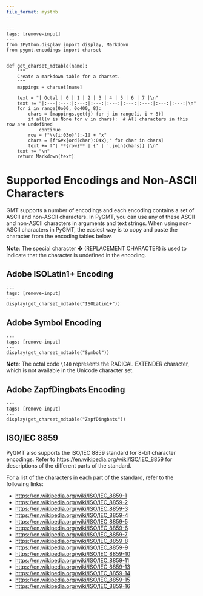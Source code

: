 ```yaml
---
file_format: mystnb
---
```


```{code-cell}
---
tags: [remove-input]
---
from IPython.display import display, Markdown
from pygmt.encodings import charset


def get_charset_mdtable(name):
    """
    Create a markdown table for a charset.
    """
    mappings = charset[name]

    text = "| Octal | 0 | 1 | 2 | 3 | 4 | 5 | 6 | 7 |\n"
    text += "|:---|:---:|:---:|:---:|:---:|:---:|:---:|:---:|:---:|\n"
    for i in range(0o00, 0o400, 8):
        chars = [mappings.get(j) for j in range(i, i + 8)]
        if all(v is None for v in chars):  # All characters in this row are undefined
            continue
        row = f"\\{i:03o}"[:-1] + "x"
        chars = [f"&#x{ord(char):04x};" for char in chars]
        text += f"| **{row}** | {' | '.join(chars)} |\n"
    text += "\n"
    return Markdown(text)
```

# Supported Encodings and Non-ASCII Characters

GMT supports a number of encodings and each encoding contains a set of ASCII and
non-ASCII characters. In PyGMT, you can use any of these ASCII and non-ASCII characters
in arguments and text strings. When using non-ASCII characters in PyGMT, the easiest way
is to copy and paste the character from the encoding tables below.

**Note**: The special character &#xfffd; (REPLACEMENT CHARACTER) is used to indicate
that the character is undefined in the encoding.

## Adobe ISOLatin1+ Encoding

```{code-cell}
---
tags: [remove-input]
---
display(get_charset_mdtable("ISOLatin1+"))
```

## Adobe Symbol Encoding

```{code-cell}
---
tags: [remove-input]
---
display(get_charset_mdtable("Symbol"))
```

**Note**: The octal code `\140` represents the RADICAL EXTENDER character, which is not
available in the Unicode character set.

## Adobe ZapfDingbats Encoding

```{code-cell}
---
tags: [remove-input]
---
display(get_charset_mdtable("ZapfDingbats"))
```

## ISO/IEC 8859

PyGMT also supports the ISO/IEC 8859 standard for 8-bit character encodings. Refer to
<https://en.wikipedia.org/wiki/ISO/IEC_8859> for descriptions of the different parts of
the standard.

For a list of the characters in each part of the standard, refer to the following links:

- <https://en.wikipedia.org/wiki/ISO/IEC_8859-1>
- <https://en.wikipedia.org/wiki/ISO/IEC_8859-2>
- <https://en.wikipedia.org/wiki/ISO/IEC_8859-3>
- <https://en.wikipedia.org/wiki/ISO/IEC_8859-4>
- <https://en.wikipedia.org/wiki/ISO/IEC_8859-5>
- <https://en.wikipedia.org/wiki/ISO/IEC_8859-6>
- <https://en.wikipedia.org/wiki/ISO/IEC_8859-7>
- <https://en.wikipedia.org/wiki/ISO/IEC_8859-8>
- <https://en.wikipedia.org/wiki/ISO/IEC_8859-9>
- <https://en.wikipedia.org/wiki/ISO/IEC_8859-10>
- <https://en.wikipedia.org/wiki/ISO/IEC_8859-11>
- <https://en.wikipedia.org/wiki/ISO/IEC_8859-13>
- <https://en.wikipedia.org/wiki/ISO/IEC_8859-14>
- <https://en.wikipedia.org/wiki/ISO/IEC_8859-15>
- <https://en.wikipedia.org/wiki/ISO/IEC_8859-16>
